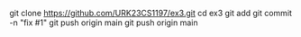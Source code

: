 git clone https://github.com/URK23CS1197/ex3.git
cd ex3
git add
git commit -n "fix #1"
git push origin main
git push origin main
